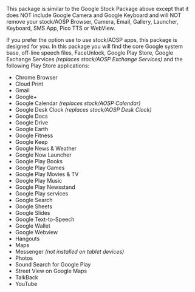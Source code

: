 This package is similar to the Google Stock Package above except that it does NOT include Google Camera and Google Keyboard and will NOT remove your stock/AOSP Browser, Camera, Email, Gallery, Launcher, Keyboard, SMS App, Pico TTS or WebView.

If you prefer the option use to use stock/AOSP apps, this package is designed for you.
In this package you will find the core Google system base, off-line speech files, FaceUnlock, Google Play Store, Google Exchange Services _(replaces stock/AOSP Exchange Services)_ and the following Play Store applications:

* Chrome Browser
* Cloud Print
* Gmail
* Google+
* Google Calendar _(replaces stock/AOSP Calendar)_
* Google Desk Clock _(replaces stock/AOSP Desk Clock)_
* Google Docs
* Google Drive
* Google Earth
* Google Fitness
* Google Keep
* Google News & Weather
* Google Now Launcher
* Google Play Books
* Google Play Games
* Google Play Movies & TV
* Google Play Music
* Google Play Newsstand
* Google Play services
* Google Search
* Google Sheets
* Google Slides
* Google Text-to-Speech
* Google Wallet
* Google Webview
* Hangouts
* Maps
* Messenger _(not installed on tablet devices)_
* Photos
* Sound Search for Google Play
* Street View on Google Maps
* TalkBack
* YouTube